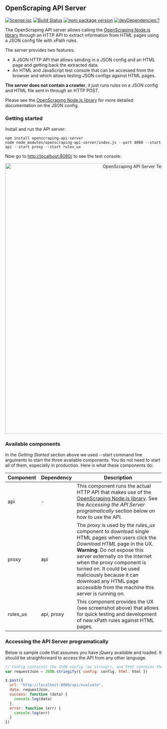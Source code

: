 ## OpenScraping API Server

[![license:isc](https://img.shields.io/badge/license-isc-brightgreen.svg?style=flat-square)](https://github.com/OpenScraping/openscraping-api-server-nodejs/blob/master/LICENSE) [![Build Status](https://img.shields.io/travis/OpenScraping/openscraping-api-server-nodejs.svg?style=flat-square)](https://travis-ci.org/OpenScraping/openscraping-api-server-nodejs) [![npm package version](https://img.shields.io/npm/v/openscraping-api-server.svg?style=flat-square)](https://www.npmjs.com/package/openscraping-api-server) [![devDependencies:?](https://img.shields.io/david/OpenScraping/openscraping-api-server-nodejs.svg?style=flat-square)](https://david-dm.org/OpenScraping/openscraping-api-server-nodejs)

The OpenScraping API server allows calling the [OpenScraping Node.js library](https://github.com/OpenScraping/openscraping-lib-nodejs/) through an HTTP API to extract information from HTML pages using a JSON config file with xPath rules.

The server provides two features:
* A JSON HTTP API that allows sending in a JSON config and an HTML page and getting back the extracted data.
* An HTML and JavaScript test console that can be accessed from the browser and which allows testing JSON configs against HTML pages.

**The server does not contain a crawler**, it just runs rules on a JSON config and HTML file sent in through an HTTP POST.

Please see the [OpenScraping Node.js library](https://github.com/OpenScraping/openscraping-lib-nodejs/) for more detailed documentation on the JSON config.

### Getting started

Install and run the API server:

```
npm install openscraping-api-server
node node_modules/openscraping-api-server/index.js --port 8080 --start api --start proxy --start rules_ux
```

Now go to [http://localhost:8080/](http://localhost:8080/) to see the test console:
<p align="center"><img src='http://i.imgur.com/MXzzuIM.jpg' alt='OpenScraping API Server Test Console' width='870'></p>

### Available components

In the *Getting Started* section above we used --start command line arguments to start the three available components. You do not need to start all of them, especially in production. Here is what these components do:

Component | Dependency | Description
--------- | ---------- | -------
api       | -          | This component runs the actual HTTP API that makes use of the [OpenScraping Node.js library](https://github.com/OpenScraping/openscraping-lib-nodejs/). See the *Accessing the API Server programatically* section below on how to use the API.
proxy     | api        | The proxy is used by the rules_ux component to download single HTML pages when users click the *Download HTML* page in the UX. **Warning**: Do not expose this server externally on the Internet when the proxy component is turned on. It could be used maliciously because it can download any HTML page accessible from the machine this server is running on. 
rules_ux  | api, proxy | This component provides the UX (see screenshot above) that allows for quick testing and development of new xPath rules against HTML pages.

### Accessing the API Server programatically

Below is sample code that assumes you have jQuery available and loaded. It should be straighforward to access the API from any other language.

```javascript
// Config containts the JSON config (as string!), and html contains the HTML of the pages we are scraping
var requestJson = JSON.stringify({ config: config, html: html })

$.post({
  url: "http://localhost:8080/api/evaluate",
  data: requestJson,
  success: function (data) {
    console.log(data)
  },
  error: function (err) {
    console.log(err)
  }
})
```
